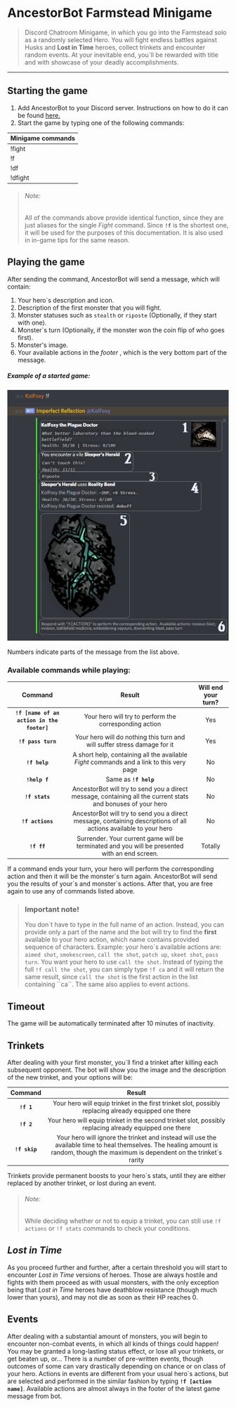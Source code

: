 # AncestorBot Farmstead Minigame
> Discord Chatroom Minigame, in which you go into the Farmstead solo as a randomly selected Hero. You will fight endless battles against Husks and **Lost in Time** heroes, collect trinkets and encounter random events. At your inevitable end, you`ll be rewarded with title and with showcase of your deadly accomplishments.


------------


## Starting the game
 1. Add AncestorBot to your Discord server. Instructions on how to do it can be found [here.](README.md#invite-url "here.")
 2. Start the game by typing one of the following commands:
 
| Minigame commands  |
| :------------ |
|  !fight |
|  !f |
|  !df |
|  !dfight |

>###### Note:
>All of the commands above provide identical function, since they are just aliases for the single *Fight* command.
>Since  **``!f``** is the shortest one, it will be used for the purposes of this documentation. It is also used in in-game tips for the same reason.


## Playing the game

After sending the command, AncestorBot will send a message, which will contain:
1. Your hero\`s description and icon.
2. Description of the first monster that you will fight.
3. Monster statuses such as ``stealth`` or ``riposte`` (Optionally, if they start with one).
4. Monster\`s turn (Optionally, if the monster won the coin flip of who goes first).
5. Monster\'s image.
6. Your available actions in the *footer* , which is the very bottom part of the message.

##### Example of a started game:
![Example of a started game](data/images/help/farmstead_start.png "Example of a started game")

Numbers indicate parts of the message from the list above.


### Available commands while playing:

| Command  | Result  | Will end your turn?  |
| :------------: | :------------: | :------------: |
|  **``!f [name of an action in the footer]``**  | Your hero will try to perform the corresponding action  |  Yes |
|   **``!f pass turn``** | Your hero will do nothing this turn and will suffer stress damage for it  | Yes  |
|  **``!f help``**  | A short help, containing all the available *Fight* commands and a link to this very page|  No |
|  **``!help f``**  |  Same as  **``!f help``** | No |
|  **``!f stats``**  |  AncestorBot will try to send you a direct message, containing all the current stats and bonuses of your hero| No |
|  **``!f actions``**  |  AncestorBot will try to send you a direct message, containing descriptions of all actions available to your hero| No |
|  **``!f ff``**  |  Surrender. Your current game will be terminated and you will be presented with an end screen.| Totally |

If a command ends your turn, your hero will perform the corresponding action and then it will be the monster\`s turn again. AncestorBot will send you the results of your\`s and monster\`s actions. 
After that, you are free again to use any of commands listed above.
> ### Important note!
>You don\`t have to type in the full name of an action. Instead, you can provide only a part of the name and the bot will try to find the **first** available to your hero action, which name contains provided sequence of characters.
>Example: your hero\`s available actions are: `aimed shot`, `smokescreen`, `call the shot`, `patch up`, `skeet shot`, `pass turn`. You want your hero to use `call the shot`. Instead of typing the full ``!f call the shot``, you can simply type ``!f ca`` and it will return the same result, since `call the shot` is the first action in the list containing \`\`ca\`\`.
>The same also applies to event actions.

## Timeout
The game will be automatically terminated after 10 minutes of inactivity. 

## Trinkets
After dealing with your first monster, you\`ll find a trinket after killing each subsequent opponent. The bot will show you the image and the description of the new trinket, and your options will be:

|  Command | Result  |
| :------------: | :------------: |
|  **``!f 1``**  |  Your hero will equip trinket in the first trinket slot, possibly replacing already equipped one there |
|  **``!f 2``**  |  Your hero will equip trinket in the second trinket slot, possibly replacing already equipped one there |
| **``!f skip``**  |  Your hero will ignore the trinket and instead will use the available time to heal themselves. The healing amount is random, though the maximum is dependent on the trinket\`s rarity |

Trinkets provide permanent boosts to your hero\`s stats, until they are either replaced by another trinket, or lost during an event.

> ###### Note:
> While deciding whether or not to equip a trinket, you can still use `!f actions` or `!f stats` commands to check your conditions.

## *Lost in Time*
As you proceed further and further, after a certain threshold you will start to encounter *Lost in Time* versions of heroes. Those are always hostile and fights with them proceed as with usual monsters, with the only exception being that *Lost in Time* heroes have deathblow resistance (though much lower than yours), and may not die as soon as their HP reaches 0.

## Events
After dealing with a substantial amount of monsters, you will begin to encounter non-combat events, in which all kinds of things could happen! You may be granted a long-lasting status effect, or lose all your trinkets, or get beaten up, or...
There is a number of pre-written events, though outcomes of some can vary drastically depending on chance or on class of your hero.
Actions in events are different from your usual hero\`s actions, but are selected and performed in the similar fashion by typing **`!f [action name]`**. Available actions are almost always in the footer of the latest game message from bot.
    